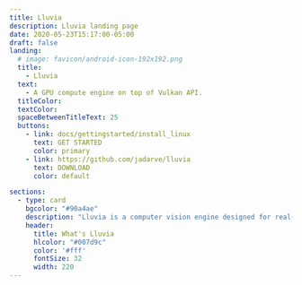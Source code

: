 ```yaml
---
title: Lluvia
description: Lluvia landing page
date: 2020-05-23T15:17:00-05:00
draft: false
landing:
  # image: favicon/android-icon-192x192.png
  title:
    - Lluvia
  text:
    - A GPU compute engine on top of Vulkan API.
  titleColor:
  textColor:
  spaceBetweenTitleText: 25
  buttons:
    - link: docs/gettingstarted/install_linux
      text: GET STARTED
      color: primary
    - link: https://github.com/jadarve/lluvia
      text: DOWNLOAD
      color: default

sections:
  - type: card
    bgcolor: "#90a4ae"
    description: "Lluvia is a computer vision engine designed for real-time applications. It uses the Vulkan API to access the GPU and dispatch computations. Users can describe computations as a compute pipeline where nodes are compute shaders running on the GPU."
    header: 
      title: What's Lluvia
      hlcolor: "#007d9c"
      color: '#fff'
      fontSize: 32
      width: 220
---
```

